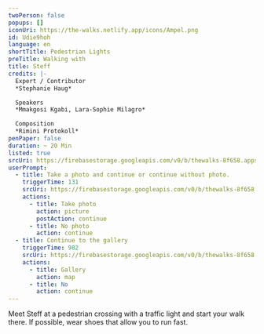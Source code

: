 ```yaml
---
twoPerson: false
popups: []
iconUri: https://the-walks.netlify.app/icons/Ampel.png
id: Udie9hoh
language: en
shortTitle: Pedestrian Lights
preTitle: Walking with
title: Steff
credits: |-
  Expert / Contributor
  *Stephanie Haug*

  Speakers
  *Mmakgosi Kgabi, Lara-Sophie Milagro*

  Composition
  *Rimini Protokoll*
penPaper: false
duration: ~ 20 Min
listed: true
srcUri: https://firebasestorage.googleapis.com/v0/b/thewalks-8f658.appspot.com/o/mp3%2Fapi-v1%2Fen_Udie9hoh%2Fwalk_3_EN_korr.mp3?alt=media&token=17d83237-95e0-4b8a-927a-5a2e1bd7ec93
userPrompt:
  - title: Take a photo and continue or continue without photo.
    triggerTime: 131
    srcUri: https://firebasestorage.googleapis.com/v0/b/thewalks-8f658.appspot.com/o/mp3%2Fapi-v1%2Fen_Udie9hoh%2Fwalk_3_EN_loop_02_11min.mp3?alt=media&token=15f4acf4-80ed-430a-b465-a5f61a0ad491
    actions:
      - title: Take photo
        action: picture
        postAction: continue
      - title: No photo
        action: continue
  - title: Continue to the gallery
    triggerTime: 982
    srcUri: https://firebasestorage.googleapis.com/v0/b/thewalks-8f658.appspot.com/o/static%2Fmedias%2Fmulti_Zeubeel8_loop.mp3?alt=media&token=88349085-3303-48b9-bdc6-fd7b09519a26
    actions:
      - title: Gallery
        action: map
      - title: No
        action: continue
---
```

Meet Steff at a pedestrian crossing with a traffic light and start your walk there. If possible, wear shoes that allow you to run fast.